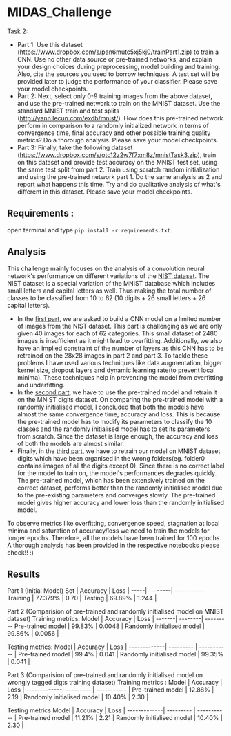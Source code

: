 # MIDAS_Challenge
Task 2: 
* Part 1: Use this dataset (https://www.dropbox.com/s/pan6mutc5xj5kj0/trainPart1.zip) to train a CNN. Use no other data source or pre-trained networks, and explain your design choices during preprocessing, model building and training. Also, cite the sources you used to borrow techniques. A test set will be provided later to judge the performance of your classifier. Please save your model checkpoints.
* Part 2: Next, select only 0-9 training images from the above dataset, and use the pre-trained network to train on the MNIST dataset. Use the standard MNIST train and test splits (http://yann.lecun.com/exdb/mnist/). How does this pre-trained network perform in comparison to a randomly initialized network in terms of convergence time, final accuracy and other possible training quality metrics? Do a thorough analysis. Please save your model checkpoints.
* Part 3: Finally, take the following dataset (https://www.dropbox.com/s/otc12z2w7f7xm8z/mnistTask3.zip), train on this dataset and provide test accuracy on the MNIST test set, using the same test split from part 2. Train using scratch random initialization and using the pre-trained network part 1. Do the same analysis as 2 and report what happens this time. Try and do qualitative analysis of what's different in this dataset. Please save your model checkpoints.


## Requirements :
open terminal and type 
`pip install -r requirements.txt`

## Analysis

This challenge mainly focuses on the analysis of a convolution neural network's performance on different variations of the [NIST dataset](https://www.nist.gov/srd/nist-special-database-19). The NIST dataset is a special variation of the MNIST database which includes small letters and capital letters as well. Thus making the total number of classes to be classified from 10 to 62 (10 digits + 26 small letters + 26 capital letters).
* In the [first part](part-1.ipynb), we are asked to build a CNN model on a limited number of images from the NIST dataset. This part is challenging as we are only given 40 images for each of 62 categories. This small dataset of 2480 images is insufficient as it might lead to overfitting. Additionally, we also have an implied constraint of the number of layers as this CNN has to be retrained on the 28x28 images in part 2 and part 3. To tackle these problems I have used various techniques like data augmentation, bigger kernel size, dropout layers and dynamic learning rate(to prevent local minima). These techniques help in preventing the model from overfitting and underfitting. 
* In the [second part](part-2.ipynb), we have to use the pre-trained model and retrain it on the MNIST digits dataset. On comparing the pre-trained model with a randomly initialised model, I concluded that both the models have almost the same convergence time, accuracy and loss. This is because the pre-trained model has to modify its parameters to classify the 10 classes and the randomly initialised model has to set its parameters from scratch. Since the dataset is large enough, the accuracy and loss of both the models are almost similar.
* Finally, in the [third part](part-3.ipynb), we have to retrain our model on MNIST dataset digits which have been organised in the wrong folders(eg. folder0 contains images of all the digits except 0). Since there is no correct label for the model to train on, the model's performances degrades quickly. The pre-trained model, which has been extensively trained on the correct dataset, performs better than the randomly initialised model due to the pre-existing parameters and converges slowly. The pre-trained model gives higher accuracy and lower loss than the randomly initialised model.


To observe metrics like overfitting, convergence speed, stagnation at local minima and saturation of accuracy/loss we need to train the models for longer epochs. Therefore, all the models have been trained for 100 epochs. A thorough analysis has been provided in the respective notebooks please check!! :) 

## Results

Part 1 (Initial Model)
Set | Accuracy | Loss |
-----| --------| -----------
Training | 77.379% | 0.70 |
Testing |  69.89% | 1.244 |

Part 2 (Comparision of pre-trained and randomly initialised model on MNIST dataset)
Training metrics:
Model | Accuracy | Loss |
-------| --------| ---------
Pre-trained model | 99.83% | 0.0048 |
Randomly initialised model | 99.86% | 0.0056 |

Testing metrics:
Model | Accuracy | Loss |
-------------| --------- | ----------- |
Pre-trained model | 99.4% | 0.041  |
Randomly initialised model | 99.35% | 0.041 |

Part 3 (Comparision of pre-trained and randomly initialised model on wrongly tagged digts training dataset)
Training metrics :
Model | Accuracy | Loss |
-------------| --------- | ----------- |
Pre-trained model | 12.88%  | 2.19 |
Randomly initialised model | 10.40% | 2.30 |

Testing metrics
Model | Accuracy | Loss |
-------------| --------- | ----------- |
Pre-trained model | 11.21% | 2.21 |
Randomly initialised model | 10.40% | 2.30 |




